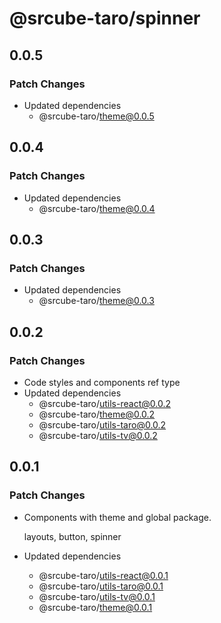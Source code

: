 # @srcube-taro/spinner

## 0.0.5

### Patch Changes

- Updated dependencies
  - @srcube-taro/theme@0.0.5

## 0.0.4

### Patch Changes

- Updated dependencies
  - @srcube-taro/theme@0.0.4

## 0.0.3

### Patch Changes

- Updated dependencies
  - @srcube-taro/theme@0.0.3

## 0.0.2

### Patch Changes

- Code styles and components ref type
- Updated dependencies
  - @srcube-taro/utils-react@0.0.2
  - @srcube-taro/theme@0.0.2
  - @srcube-taro/utils-taro@0.0.2
  - @srcube-taro/utils-tv@0.0.2

## 0.0.1

### Patch Changes

- Components with theme and global package.

  layouts, button, spinner

- Updated dependencies
  - @srcube-taro/utils-react@0.0.1
  - @srcube-taro/utils-taro@0.0.1
  - @srcube-taro/utils-tv@0.0.1
  - @srcube-taro/theme@0.0.1
